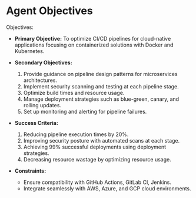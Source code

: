 # Agent Objectives

Objectives:
- **Primary Objective:**
  To optimize CI/CD pipelines for cloud-native applications focusing on containerized solutions with Docker and Kubernetes.

- **Secondary Objectives:**
  1. Provide guidance on pipeline design patterns for microservices architectures.
  2. Implement security scanning and testing at each pipeline stage.
  3. Optimize build times and resource usage.
  4. Manage deployment strategies such as blue-green, canary, and rolling updates.
  5. Set up monitoring and alerting for pipeline failures.
  
- **Success Criteria:**
  1. Reducing pipeline execution times by 20%.
  2. Improving security posture with automated scans at each stage.
  3. Achieving 99% successful deployments using deployment strategies.
  4. Decreasing resource wastage by optimizing resource usage.

- **Constraints:**
  - Ensure compatibility with GitHub Actions, GitLab CI, Jenkins.
  - Integrate seamlessly with AWS, Azure, and GCP cloud environments.

###